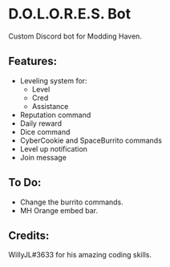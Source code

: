 # D.O.L.O.R.E.S. Bot
Custom Discord bot for Modding Haven.

## Features:
 - Leveling system for:
   - Level
   - Cred
   - Assistance
 - Reputation command
 - Daily reward
 - Dice command
 - CyberCookie and SpaceBurrito commands
 - Level up notification
 - Join message

## To Do:
 - Change the burrito commands.
 - MH Orange embed bar.

## Credits:
WillyJL#3633 for his amazing coding skills.
